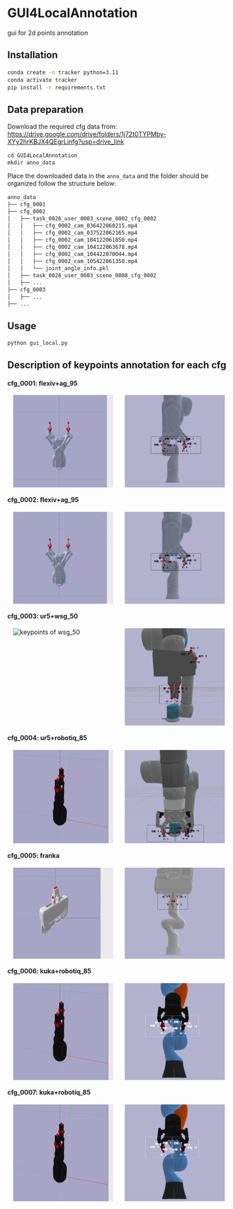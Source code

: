 # GUI4LocalAnnotation
gui for 2d points annotation

## Installation
```bash
conda create -n tracker python=3.11
conda activate tracker
pip install -r requirements.txt
```

## Data preparation
Download the required cfg data from: https://drive.google.com/drive/folders/1j72t0TYPMby-XYy2hrKBJX4QEgrLinfg?usp=drive_link
```
cd GUI4LocalAnnotation
mkdir anno_data
```

Place the downloaded data in the `anno_data` and the folder should be organized follow the structure below:
```
anno_data
├── cfg_0001
├── cfg_0002
│   ├── task_0026_user_0003_scene_0002_cfg_0002
│   │   ├── cfg_0002_cam_036422060215.mp4
│   │   ├── cfg_0002_cam_037522062165.mp4
│   │   ├── cfg_0002_cam_104122061850.mp4
│   │   ├── cfg_0002_cam_104122063678.mp4
│   │   ├── cfg_0002_cam_104422070044.mp4
│   │   ├── cfg_0002_cam_105422061350.mp4
│   │   └── joint_angle_info.pkl
│   ├── task_0028_user_0003_scene_0008_cfg_0002
│   ├── ...
├── cfg_0003
│   ├── ...
├── ...

```

## Usage
```bash
python gui_local.py
```

## Description of keypoints annotation for each cfg

#### cfg_0001: flexiv+ag_95
<div style="display: flex; justify-content: space-around;">
    <img src="./doc/gripper_kpt_anno_demo/ag95_demo.gif" alt="keypoints of ag_95" width="45%">
    <img src="./doc/gripper_kpt_position/cfg_12.png" alt="keypoints labeling of ag_95 in cfg_0001" width="45%">
</div>
<!-- ![keypoints of ag_95](./doc/gripper_kpt_anno_demo/ag95_demo.gif)
![keypoints labeling of ag_95 in cfg_0001](./doc/gripper_kpt_position/cfg_12.png) -->

#### cfg_0002: flexiv+ag_95
<div style="display: flex; justify-content: space-around;">
    <img src="./doc/gripper_kpt_anno_demo/ag95_demo.gif" alt="keypoints of ag_95" width="45%">
    <img src="./doc/gripper_kpt_position/cfg_12.png" alt="keypoints labeling of ag_95 in cfg_0002" width="45%">
</div>
<!-- ![keypoints of ag_95](./doc/gripper_kpt_anno_demo/ag95_demo.gif)
![keypoints labeling of ag_95 in cfg_0002](./doc/gripper_kpt_position/cfg_12.png) -->

#### cfg_0003: ur5+wsg_50
<div style="display: flex; justify-content: space-around;">
    <img src="./doc/gripper_kpt_anno_demo/wsg50_demo.gif" alt="keypoints of wsg_50" width="45%">
    <img src="./doc/gripper_kpt_position/cfg_3.png" alt="keypoints labeling of wsg_50 in cfg_0003" width="45%">
</div>
<!-- ![keypoints of wsg_50](./doc/gripper_kpt_anno_demo/wsg50_demo.gif)
![keypoints labeling of wsg_50 in cfg_0003](./doc/gripper_kpt_position/cfg_3.png) -->

#### cfg_0004: ur5+robotiq_85
<div style="display: flex; justify-content: space-around;">
    <img src="./doc/gripper_kpt_anno_demo/robotiq85_demo.gif" alt="keypoints of robotiq_85" width="45%">
    <img src="./doc/gripper_kpt_position/cfg_4.png" alt="keypoints labeling of robotiq_85 in cfg_0004" width="45%">
</div>
<!-- ![keypoints of robotiq_85](./doc/gripper_kpt_anno_demo/robotiq85_demo.gif)
![keypoints labeling of robotiq_85 in cfg_0004](./doc/gripper_kpt_position/cfg_4.png) -->

#### cfg_0005: franka
<div style="display: flex; justify-content: space-around;">
    <img src="./doc/gripper_kpt_anno_demo/franka_demo.gif" alt="keypoints of franka" width="45%">
    <img src="./doc/gripper_kpt_position/cfg_5.png" alt="keypoints labeling of franka in cfg_0005" width="45%">
</div>
<!-- ![keypoints of franka](./doc/gripper_kpt_anno_demo/franka_demo.gif)
![keypoints labeling of franka in cfg_0005](./doc/gripper_kpt_position/cfg_5.png) -->

#### cfg_0006: kuka+robotiq_85
<div style="display: flex; justify-content: space-around;">
    <img src="./doc/gripper_kpt_anno_demo/robotiq85_demo.gif" alt="keypoints of robotiq_85" width="45%">
    <img src="./doc/gripper_kpt_position/cfg_67.png" alt="keypoints labeling of robotiq_85 in cfg_0006" width="45%">
</div>
<!-- ![keypoints of robotiq_85](./doc/gripper_kpt_anno_demo/robotiq85_demo.gif)
![keypoints labeling of robotiq_85 in cfg_0006](./doc/gripper_kpt_position/cfg_67.png) -->

#### cfg_0007: kuka+robotiq_85
<div style="display: flex; justify-content: space-around;">
    <img src="./doc/gripper_kpt_anno_demo/robotiq85_demo.gif" alt="keypoints of robotiq_85" width="45%">
    <img src="./doc/gripper_kpt_position/cfg_67.png" alt="keypoints labeling of robotiq_85 in cfg_0007" width="45%">
</div>
<!-- ![keypoints of robotiq_85](./doc/gripper_kpt_anno_demo/robotiq85_demo.gif)
![keypoints labeling of robotiq_85 in cfg_0007](./doc/gripper_kpt_position/cfg_67.png) -->